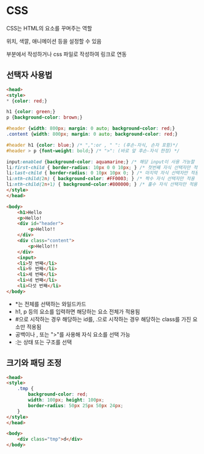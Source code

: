 # CSS
CSS는 HTML의 요소를 꾸며주는 역할

위치, 색깔, 애니메이션 등을 설정할 수 있음

<style></style> 부분에서 작성하거나 css 파일로 작성하여 링크로 연동

## 선택자 사용법
```html
<head>
<style>
* {color: red;}

h1 {color: green;}
p {background-color: brown;}

#header {width: 800px; margin: 0 auto; background-color: red;}
.content {width: 800px; margin: 0 auto; background-color: red;}

#header h1 {color: blue;} /* ",":or , " ": (후손-자식, 손자 포함)*/
#header > p {font-weight: bold;} /* ">": (바로 앞 후손-자식 한정) */

input:enabled {background-color: aquamarine;} /* 해당 input이 사용 가능할 때만 적용 */
li:first-child { border-radius: 10px 0 0 10px; } /* 첫번째 자식 선택자만 적용 */
li:last-child { border-radius: 0 10px 10px 0; } /* 마지막 자식 선택자만 적용 */
li:nth-child(2n) { background-color: #FF0003; } /* 짝수 자식 선택자만 적용 */
li:nth-child(2n+1) { background-color:#800000; } /* 홀수 자식 선택자만 적용 */
</style>
</head>

<body>
    <h1>Hello
    <p>Hello!
    <div id="header">
        <p>Hello!!
    </div>
    <div class="content">
        <p>Hello!!!
    </div>
    <input>
    <li>첫 번째</li>
    <li>두 번째</li>
    <li>세 번째</li>
    <li>네 번째</li>
    <li>다섯 번째</li>
</body>
```
- *는 전체를 선택하는 와일드카드
- h1, p 등의 요소를 입력하면 해당하는 요소 전체가 적용됨
- #으로 시작하는 경우 해당하는 id를, .으로 시작하는 경우 해당하는 class를 가진 요소만 적용됨
- 공백이나 , 또는 ">"를 사용해 자식 요소를 선택 가능
- :는 상태 또는 구조를 선택

## 크기와 패딩 조정
```html
<head>
<style>
    .tmp {
        background-color: red;
        width: 100px; height: 100px;
        border-radius: 50px 25px 50px 24px;
    }
</style>
</head>

<body>
    <div class="tmp">d</div>
</body>
```